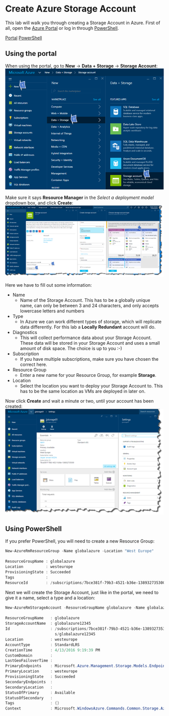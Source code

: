 # Create Azure Storage Account

This lab will walk you through creating a Storage Account in Azure. 
First of all, open the [Azure Portal](http://portal.azure.com) or log in through [PowerShell](LINK).

[Portal](#Header1)
[PowerShell](#Header2)

## Using the portal

When using the portal, go to **New** -> **Data + Storage** -> **Storage Account**:
![storageaccount1](./content/storageaccount1.png)

Make sure it says **Resource Manager** in the *Select a deployment model* dropdown box, and click **Create**:
![storageaccount2](./content/storageaccount2.png)

Here we have to fill out some information:

* Name
    * Name of the Storage Account. This has to be a globally unique name, can only be between 3 and 24 characters, and only accepts lowercase letters and numbers
* Type
    * In Azure we can work different types of storage, which will replicate data differently. For this lab a **Locally Redundant** account will do.
* Diagnostics
    * This will collect performance data about your Storage Account. These data will be stored in your Storage Account and uses a small amount of disk space. The choice is up to you :-)
* Subscription
    * If you have multiple subscriptions, make sure you have chosen the correct here. 
* Resource Group
    * Enter a new name for your Resource Group, for example **Storage**.
* Location
    * Select the location you want to deploy your Storage Account to. This has to be the same location as VMs are deployed in later on.
    
Now click **Create** and wait a minute or two, until your account has been created:
![storageaccount3](./content/storageaccount3.png)


## Using PowerShell

If you prefer PowerShell, you will need to create a new Resource Group:

```powershell
New-AzureRmResourceGroup -Name globalazure -Location "West Europe"

ResourceGroupName : globalazure
Location          : westeurope
ProvisioningState : Succeeded
Tags              : 
ResourceId        : /subscriptions/7bce381f-79b3-4521-b36e-138932735300/resourceGroups/globalazure
```

Next we will create the Storage Account, just like in the portal, we need to give it a name, select a type and a location:

```powershell
New-AzureRmStorageAccount -ResourceGroupName globalazure -Name globalazure12345 -Type Standard_LRS -Location "West Europe"

ResourceGroupName   : globalazure
StorageAccountName  : globalazure12345
Id                  : /subscriptions/7bce381f-79b3-4521-b36e-138932735300/resourceGroups/globalazure/providers/Microsoft.Storage/storageAccount
                      s/globalazure12345
Location            : westeurope
AccountType         : StandardLRS
CreationTime        : 4/13/2016 9:19:39 PM
CustomDomain        : 
LastGeoFailoverTime : 
PrimaryEndpoints    : Microsoft.Azure.Management.Storage.Models.Endpoints
PrimaryLocation     : westeurope
ProvisioningState   : Succeeded
SecondaryEndpoints  : 
SecondaryLocation   : 
StatusOfPrimary     : Available
StatusOfSecondary   : 
Tags                : {}
Context             : Microsoft.WindowsAzure.Commands.Common.Storage.AzureStorageContext
```

